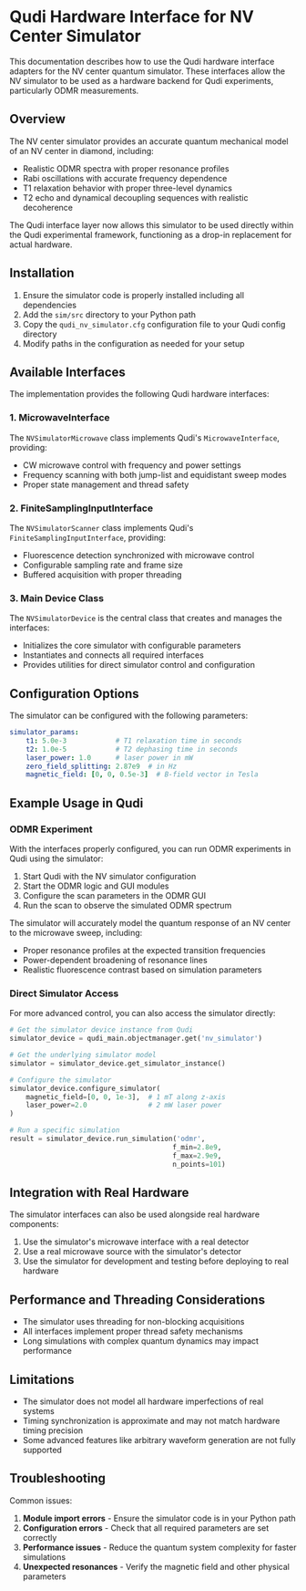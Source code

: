 # Qudi Hardware Interface for NV Center Simulator

This documentation describes how to use the Qudi hardware interface adapters for the NV center quantum simulator. These interfaces allow the NV simulator to be used as a hardware backend for Qudi experiments, particularly ODMR measurements.

## Overview

The NV center simulator provides an accurate quantum mechanical model of an NV center in diamond, including:
- Realistic ODMR spectra with proper resonance profiles
- Rabi oscillations with accurate frequency dependence
- T1 relaxation behavior with proper three-level dynamics
- T2 echo and dynamical decoupling sequences with realistic decoherence

The Qudi interface layer now allows this simulator to be used directly within the Qudi experimental framework, functioning as a drop-in replacement for actual hardware.

## Installation

1. Ensure the simulator code is properly installed including all dependencies
2. Add the `sim/src` directory to your Python path
3. Copy the `qudi_nv_simulator.cfg` configuration file to your Qudi config directory
4. Modify paths in the configuration as needed for your setup

## Available Interfaces

The implementation provides the following Qudi hardware interfaces:

### 1. MicrowaveInterface

The `NVSimulatorMicrowave` class implements Qudi's `MicrowaveInterface`, providing:
- CW microwave control with frequency and power settings
- Frequency scanning with both jump-list and equidistant sweep modes
- Proper state management and thread safety

### 2. FiniteSamplingInputInterface

The `NVSimulatorScanner` class implements Qudi's `FiniteSamplingInputInterface`, providing:
- Fluorescence detection synchronized with microwave control
- Configurable sampling rate and frame size
- Buffered acquisition with proper threading

### 3. Main Device Class

The `NVSimulatorDevice` is the central class that creates and manages the interfaces:
- Initializes the core simulator with configurable parameters
- Instantiates and connects all required interfaces
- Provides utilities for direct simulator control and configuration

## Configuration Options

The simulator can be configured with the following parameters:

```yaml
simulator_params:
    t1: 5.0e-3            # T1 relaxation time in seconds
    t2: 1.0e-5            # T2 dephasing time in seconds
    laser_power: 1.0      # laser power in mW
    zero_field_splitting: 2.87e9  # in Hz
    magnetic_field: [0, 0, 0.5e-3]  # B-field vector in Tesla
```

## Example Usage in Qudi

### ODMR Experiment

With the interfaces properly configured, you can run ODMR experiments in Qudi using the simulator:

1. Start Qudi with the NV simulator configuration
2. Start the ODMR logic and GUI modules
3. Configure the scan parameters in the ODMR GUI
4. Run the scan to observe the simulated ODMR spectrum

The simulator will accurately model the quantum response of an NV center to the microwave sweep, including:
- Proper resonance profiles at the expected transition frequencies
- Power-dependent broadening of resonance lines
- Realistic fluorescence contrast based on simulation parameters

### Direct Simulator Access

For more advanced control, you can also access the simulator directly:

```python
# Get the simulator device instance from Qudi
simulator_device = qudi_main.objectmanager.get('nv_simulator')

# Get the underlying simulator model
simulator = simulator_device.get_simulator_instance()

# Configure the simulator
simulator_device.configure_simulator(
    magnetic_field=[0, 0, 1e-3],  # 1 mT along z-axis
    laser_power=2.0               # 2 mW laser power
)

# Run a specific simulation
result = simulator_device.run_simulation('odmr', 
                                        f_min=2.8e9, 
                                        f_max=2.9e9, 
                                        n_points=101)
```

## Integration with Real Hardware

The simulator interfaces can also be used alongside real hardware components:

1. Use the simulator's microwave interface with a real detector
2. Use a real microwave source with the simulator's detector
3. Use the simulator for development and testing before deploying to real hardware

## Performance and Threading Considerations

- The simulator uses threading for non-blocking acquisitions
- All interfaces implement proper thread safety mechanisms
- Long simulations with complex quantum dynamics may impact performance

## Limitations

- The simulator does not model all hardware imperfections of real systems
- Timing synchronization is approximate and may not match hardware timing precision
- Some advanced features like arbitrary waveform generation are not fully supported

## Troubleshooting

Common issues:

1. **Module import errors** - Ensure the simulator code is in your Python path
2. **Configuration errors** - Check that all required parameters are set correctly
3. **Performance issues** - Reduce the quantum system complexity for faster simulations
4. **Unexpected resonances** - Verify the magnetic field and other physical parameters